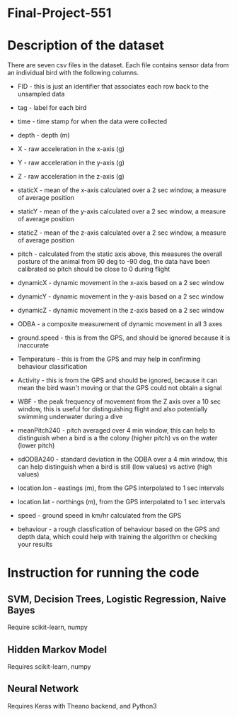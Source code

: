 # Final-Project-551
# Description of the dataset

There are seven csv files in the dataset. Each file contains sensor data from an individual bird with the following columns.

* FID - this is just an identifier that associates each row back to the unsampled data

* tag - label for each bird

* time - time stamp for when the data were collected

* depth - depth (m)

* X - raw acceleration in the x-axis (g)

* Y - raw acceleration in the y-axis (g)

* Z - raw acceleration in the z-axis (g)

* staticX - mean of the x-axis calculated over a 2 sec window, a measure of average position

* staticY - mean of the y-axis calculated over a 2 sec window, a measure of average position

* staticZ - mean of the z-axis calculated over a 2 sec window, a measure of average position

* pitch - calculated from the static axis above, this measures the overall posture of the animal from 90 deg to -90 deg, the data have been calibrated so pitch should be close to 0 during flight

* dynamicX - dynamic movement in the x-axis based on a 2 sec window

* dynamicY - dynamic movement in the y-axis based on a 2 sec window

* dynamicZ - dynamic movement in the z-axis based on a 2 sec window

* ODBA - a composite measurement of dynamic movement in all 3 axes

* ground.speed - this is from the GPS, and should be ignored because it is inaccurate

* Temperature - this is from the GPS and may help in confirming behaviour classification

* Activity - this is from the GPS and should be ignored, because it can mean the bird wasn't moving or that the GPS could not obtain a signal

* WBF - the peak frequency of movement from the Z axis over a 10 sec window, this is useful for distinguishing flight and also potentially swimming underwater during a dive

* meanPitch240 -  pitch averaged over 4 min window, this can help to distinguish when a bird is a the colony (higher pitch) vs on the water (lower pitch)

* sdODBA240 - standard deviation in the ODBA over a 4 min window, this can help distinguish when a bird is still (low values) vs active (high values)

* location.lon - eastings (m), from the GPS interpolated to 1 sec intervals

* location.lat - northings (m), from the GPS interpolated to 1 sec intervals

* speed - ground speed in km/hr calculated from the GPS

* behaviour - a rough classfication of behaviour based on the GPS and depth data, which could help with training the algorithm or checking your results

# Instruction for running the code
## SVM, Decision Trees, Logistic Regression, Naive Bayes
Require scikit-learn, numpy
## Hidden Markov Model
Requires scikit-learn, numpy
## Neural Network
Requires Keras with Theano backend, and Python3

